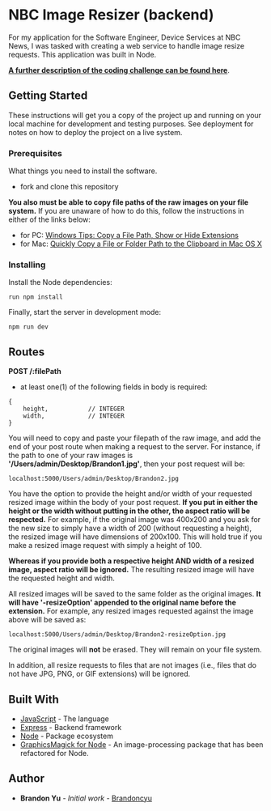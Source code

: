 # NBC Image Resizer (backend)

For my application for the Software Engineer, Device Services at NBC News, I was tasked with creating a web service to handle image resize requests. This application was built in Node.

**[A further description of the coding challenge can be found here](./NBC-News-Digital-Code-Challenge.pdf)**.

## Getting Started

These instructions will get you a copy of the project up and running on your local machine for development and testing purposes. See deployment for notes on how to deploy the project on a live system.

### Prerequisites

What things you need to install the software.

* fork and clone this repository

**You also must be able to copy file paths of the raw images on your file system.** If you are unaware of how to do this, follow the instructions in either of the links below:

* for PC: [Windows Tips: Copy a File Path, Show or Hide Extensions](https://www.pcworld.com/article/251406/windows_tips_copy_a_file_path_show_or_hide_extensions.html)
* for Mac: [Quickly Copy a File or Folder Path to the Clipboard in Mac OS X](http://osxdaily.com/2013/06/19/copy-file-folder-path-mac-os-x/)


### Installing

Install the Node dependencies:

```shell
run npm install
```


Finally, start the server in development mode:

```shell
npm run dev
```

## Routes

**POST /:filePath**
- at least one(1) of the following fields in body is required:
```
{
    height,           // INTEGER
    width,            // INTEGER
}
```

You will need to copy and paste your filepath of the raw image, and add the end of your post route when making a request to the server. For instance, if the path to one of your raw images is **'/Users/admin/Desktop/Brandon1.jpg'**, then your post request will be:

```
localhost:5000/Users/admin/Desktop/Brandon2.jpg
```

You have the option to provide the height and/or width of your requested resized image within the body of your post request. **If you put in either the height or the width without putting in the other, the aspect ratio will be respected.** For example, if the original image was 400x200 and you ask for the new size to simply have a width of 200 (without requesting a height), the resized image will have dimensions of 200x100. This will hold true if you make a resized image request with simply a height of 100.

**Whereas if you provide both a respective height AND width of a resized image, aspect ratio will be ignored.** The resulting resized image will have the requested height and width.

All resized images will be saved to the same folder as the original images. **It will have '-resizeOption' appended to the original name before the extension.** For example, any resized images requested against the image above will be saved as:

```
localhost:5000/Users/admin/Desktop/Brandon2-resizeOption.jpg
```

The original images will **not** be erased. They will remain on your file system.

In addition, all resize requests to files that are not images (i.e., files that do not have JPG, PNG, or GIF extensions) will be ignored.

## Built With

* [JavaScript](https://www.javascript.com/) - The language
* [Express](http://expressjs.com/) - Backend framework
* [Node](https://nodejs.org/en/) - Package ecosystem
* [GraphicsMagick for Node](https://github.com/aheckmann/gm) - An image-processing package that has been refactored for Node.

## Author

* **Brandon Yu** - *Initial work* - [Brandoncyu](https://github.com/Brandoncyu)
